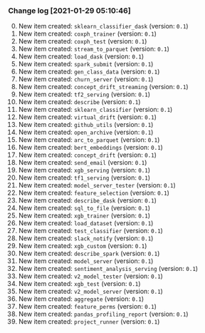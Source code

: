 ### Change log [2021-01-29 05:10:46]
0. New item created: `sklearn_classifier_dask` (version: `0.1`)
1. New item created: `coxph_trainer` (version: `0.1`)
2. New item created: `coxph_test` (version: `0.1`)
3. New item created: `stream_to_parquet` (version: `0.1`)
4. New item created: `load_dask` (version: `0.1`)
5. New item created: `spark_submit` (version: `0.1`)
6. New item created: `gen_class_data` (version: `0.1`)
7. New item created: `churn_server` (version: `0.1`)
8. New item created: `concept_drift_streaming` (version: `0.1`)
9. New item created: `tf2_serving` (version: `0.1`)
10. New item created: `describe` (version: `0.1`)
11. New item created: `sklearn_classifier` (version: `0.1`)
12. New item created: `virtual_drift` (version: `0.1`)
13. New item created: `github_utils` (version: `0.1`)
14. New item created: `open_archive` (version: `0.1`)
15. New item created: `arc_to_parquet` (version: `0.1`)
16. New item created: `bert_embeddings` (version: `0.1`)
17. New item created: `concept_drift` (version: `0.1`)
18. New item created: `send_email` (version: `0.1`)
19. New item created: `xgb_serving` (version: `0.1`)
20. New item created: `tf1_serving` (version: `0.1`)
21. New item created: `model_server_tester` (version: `0.1`)
22. New item created: `feature_selection` (version: `0.1`)
23. New item created: `describe_dask` (version: `0.1`)
24. New item created: `sql_to_file` (version: `0.1`)
25. New item created: `xgb_trainer` (version: `0.1`)
26. New item created: `load_dataset` (version: `0.1`)
27. New item created: `test_classifier` (version: `0.1`)
28. New item created: `slack_notify` (version: `0.1`)
29. New item created: `xgb_custom` (version: `0.1`)
30. New item created: `describe_spark` (version: `0.1`)
31. New item created: `model_server` (version: `0.1`)
32. New item created: `sentiment_analysis_serving` (version: `0.1`)
33. New item created: `v2_model_tester` (version: `0.1`)
34. New item created: `xgb_test` (version: `0.1`)
35. New item created: `v2_model_server` (version: `0.1`)
36. New item created: `aggregate` (version: `0.1`)
37. New item created: `feature_perms` (version: `0.1`)
38. New item created: `pandas_profiling_report` (version: `0.1`)
39. New item created: `project_runner` (version: `0.1`)


